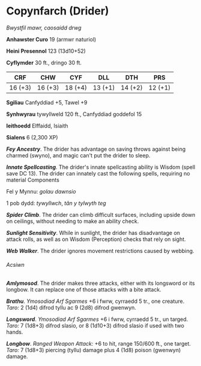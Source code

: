 # Copynfarch (Drider)

*Bwystfil mawr, caosaidd drwg*

**Anhawster Curo** 19 (armwr naturiol)

**Heini Presennol** 123 (13d10+52)

**Cyflymder** 30 ft., dringo 30 ft.

| CRF     | CHW     | CYF     | DLL     | DTH     | PRS     |
|---------|---------|---------|---------|---------|---------|
| 16 (+3) | 16 (+3) | 18 (+4) | 13 (+1) | 14 (+2) | 12 (+1) |

**Sgiliau** Canfyddiad +5, Tawel +9

**Synhwyrau** tywyllweld 120 ft., Canfyddiad goddefol 15

**Ieithoedd** Elffaidd, Isiaith

**Sialens** 6 (2,300 XP)

***Fey Ancestry***. The drider has advantage on saving throws against being charmed (swyno), and magic can't put the drider to sleep.

***Innate Spellcasting***. The drider's innate spellcasting ability is Wisdom (spell save DC 13). The drider can innately cast the following spells, requiring no material Components

Fel y Mynnu: *golau dawnsio*

1 pob dydd: *tywyllwch*, *tân y tylwyth teg*

***Spider Climb***. The drider can climb difficult surfaces, including upside down on ceilings, without needing to make an ability check.

***Sunlight Sensitivity***. While in sunlight, the drider has disadvantage on attack rolls, as well as on Wisdom (Perception) checks that rely on sight.

***Web Walker***. The drider ignores movement restrictions caused by webbing.

###### Acsiwn

***Amlymosod***. The drider makes three attacks, either with its longsword or its longbow. It can replace one of those attacks with a bite attack.

***Brathu***. *Ymosodiad Arf Sgarmes* +6 i fwrw, cyrraedd 5 tr., one creature. *Taro:* 2 (1d4) difrod tyllu ac 9 (2d8) difrod gwenwyn.

***Longsword***. *Ymosodiad Arf Sgarmes* +6 i fwrw, cyrraedd 5 tr., un targed. *Taro:* 7 (1d8+3) difrod slasio, or 8 (1d10+3) difrod slasio if used with two hands.

***Longbow***. *Ranged Weapon Attack:* +6 to hit, range 150/600 ft., one target. *Taro:* 7 (1d8+3) piercing (tyllu) damage plus 4 (1d8) poison (gwenwyn) damage.